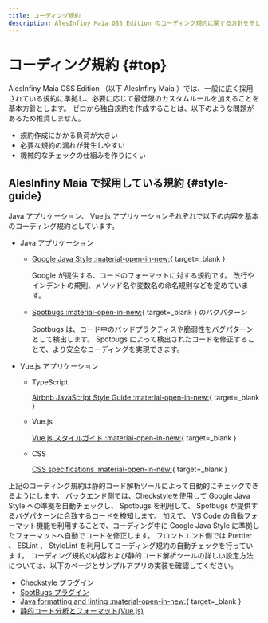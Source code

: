 ```yaml
---
title: コーディング規約
description: AlesInfiny Maia OSS Edition のコーディング規約に関する方針を示します。
---
```


# コーディング規約 {#top}

AlesInfiny Maia OSS Edition （以下 AlesInfiny Maia ）では、一般に広く採用されている規約に準拠し、必要に応じて最低限のカスタムルールを加えることを基本方針とします。
ゼロから独自規約を作成することは、以下のような問題があるため推奨しません。

- 規約作成にかかる負荷が大きい
- 必要な規約の漏れが発生しやすい
- 機械的なチェックの仕組みを作りにくい

## AlesInfiny Maia で採用している規約 {#style-guide}

Java アプリケーション、 Vue.js アプリケーションそれぞれで以下の内容を基本のコーディング規約としています。

- Java アプリケーション
    - [Google Java Style :material-open-in-new:](https://google.github.io/styleguide/javaguide.html){ target=_blank }

        Google が提供する、コードのフォーマットに対する規約です。
        改行やインデントの規則、メソッド名や変数名の命名規則などを定めています。

    - [Spotbugs :material-open-in-new:](https://spotbugs.github.io/){ target=_blank } のバグパターン

        Spotbugs は、コード中のバッドプラクティスや脆弱性をバグパターンとして検出します。
        Spotbugs によって検出されたコードを修正することで、より安全なコーディングを実現できます。

- Vue.js アプリケーション
    - TypeScript

        [Airbnb JavaScript Style Guide :material-open-in-new:](https://github.com/airbnb/javascript){ target=_blank }

    - Vue.js

        [Vue.js スタイルガイド :material-open-in-new:](https://ja.vuejs.org/style-guide/){ target=_blank }

    - CSS

        [CSS specifications :material-open-in-new:](https://www.w3.org/Style/CSS/current-work){ target=_blank }

上記のコーディング規約は静的コード解析ツールによって自動的にチェックできるようにします。
バックエンド側では、Checkstyleを使用して Google Java Style への準拠を自動チェックし、
Spotbugs を利用して、 Spotbugs が提供するバグパターンに合致するコードを検知します。
加えて、 VS Code の自動フォーマット機能を利用することで、コーディング中に Google Java Style に準拠したフォーマットへ自動でコードを修正します。
フロントエンド側では Prettier 、 ESLint 、 StyleLint を利用してコーディング規約の自動チェックを行っています。
コーディング規約の内容および静的コード解析ツールの詳しい設定方法については、以下のページとサンプルアプリの実装を確認してください。

- [Checkstyle プラグイン](../how-to-develop/java/common-project-settings.md#checkstyle-plugin)
- [SpotBugs プラグイン](../how-to-develop/java/common-project-settings.md#spotbugs-plugin)
- [Java formatting and linting :material-open-in-new:](https://code.visualstudio.com/docs/java/java-linting){ target=_blank }
- [静的コード分析とフォーマット(Vue.js)](../how-to-develop/vue-js/static-verification-and-format.md)